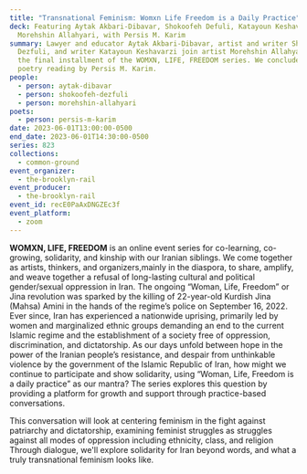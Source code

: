 ```yaml
---
title: "Transnational Feminism: Womxn Life Freedom is a Daily Practice"
deck: Featuring Aytak Akbari-Dibavar, Shokoofeh Defuli, Katayoun Keshavarzi, and
  Morehshin Allahyari, with Persis M. Karim
summary: Lawyer and educator Aytak Akbari-Dibavar, artist and writer Shokoofeh
  Dezfuli, and writer Katayoun Keshavarzi join artist Morehshin Allahyari for
  the final installment of the WOMXN, LIFE, FREEDOM series. We conclude with a
  poetry reading by Persis M. Karim.
people:
  - person: aytak-dibavar
  - person: shokoofeh-dezfuli
  - person: morehshin-allahyari
poets:
  - person: persis-m-karim
date: 2023-06-01T13:00:00-0500
end_date: 2023-06-01T14:30:00-0500
series: 823
collections:
  - common-ground
event_organizer:
  - the-brooklyn-rail
event_producer:
  - the-brooklyn-rail
event_id: recE0PaAxDNGZEc3f
event_platform:
  - zoom
---
```

**WOMXN, LIFE, FREEDOM** is an online event series for co-learning, co-growing, solidarity, and kinship with our Iranian siblings. We come together as artists, thinkers, and organizers,mainly in the diaspora, to share, amplify, and weave together a refusal of long-lasting cultural and political gender/sexual oppression in Iran. The ongoing “Woman, Life, Freedom” or Jina revolution was sparked by the killing of 22-year-old Kurdish Jina (Mahsa) Amini in the hands of the regime’s police on September 16, 2022. Ever since, Iran has experienced a nationwide uprising, primarily led by women and marginalized ethnic groups demanding an end to the current Islamic regime and the establishment of a society free of oppression, discrimination, and dictatorship. As our days unfold between hope in the power of the Iranian people’s resistance, and despair from unthinkable violence by the government of the Islamic Republic of Iran, how might we continue to participate and show solidarity, using “Woman, Life, Freedom is a daily practice” as our mantra? The series explores this question by providing a platform for growth and support through practice-based conversations.

This conversation will look at centering feminism in the fight against patriarchy and dictatorship, examining feminist struggles as struggles against all modes of oppression including ethnicity, class, and religion Through dialogue, we'll explore solidarity for Iran beyond words, and what a truly transnational feminism looks like.